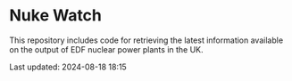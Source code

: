# Nuke Watch

This repository includes code for retrieving the latest information available on the output of EDF nuclear power plants in the UK.

Last updated: 2024-08-18 18:15